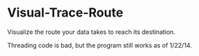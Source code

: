Visual-Trace-Route
==================

Visualize the route your data takes to reach its destination.

Threading code is bad, but the program still works as of 1/22/14. 
